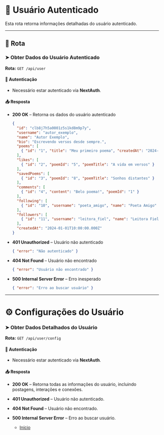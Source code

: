 # 👤 Usuário Autenticado  

Esta rota retorna informações detalhadas do usuário autenticado.  

---

## 📌 Rota  

### ➤ Obter Dados do Usuário Autenticado  
**Rota:** `GET /api/user`  

#### 🔑 Autenticação  
- Necessário estar autenticado via **NextAuth**.  

#### 📤 Resposta  
- **200 OK** – Retorna os dados do usuário autenticado  
  ```json
  {
    "id": "clb8j7h5a0001z5s1kd8m9p7y",
    "username": "autor_exemplo",
    "name": "Autor Exemplo",
    "bio": "Escrevendo versos desde sempre.",
    "poems": [
      { "id": "1", "title": "Meu primeiro poema", "createdAt": "2024-02-10T12:00:00.000Z" }
    ],
    "likes": [
      { "id": "2", "poemId": "5", "poemTitle": "A vida em versos" }
    ],
    "savedPoems": [
      { "id": "3", "poemId": "8", "poemTitle": "Sonhos distantes" }
    ],
    "comments": [
      { "id": "4", "content": "Belo poema!", "poemId": "1" }
    ],
    "following": [
      { "id": "10", "username": "poeta_amigo", "name": "Poeta Amigo" }
    ],
    "followers": [
      { "id": "11", "username": "leitora_fiel", "name": "Leitora Fiel" }
    ],
    "createdAt": "2024-01-01T10:00:00.000Z"
  }
  ```
- **401 Unauthorized** – Usuário não autenticado  
  ```json
  { "error": "Não autenticado" }
  ```
- **404 Not Found** – Usuário não encontrado  
  ```json
  { "error": "Usuário não encontrado" }
  ```
- **500 Internal Server Error** – Erro inesperado  
  ```json
  { "error": "Erro ao buscar usuário" }
  ```

---

# ⚙️ Configurações do Usuário  

### ➤ Obter Dados Detalhados do Usuário  
**Rota:** `GET /api/user/config`  

#### 🔑 Autenticação  
- Necessário estar autenticado via **NextAuth**.  

#### 📤 Resposta  
- **200 OK** – Retorna todas as informações do usuário, incluindo postagens, interações e conexões.  
- **401 Unauthorized** – Usuário não autenticado.  
- **404 Not Found** – Usuário não encontrado.  
- **500 Internal Server Error** – Erro ao buscar usuário.  

  - [Início](../README.md)  
